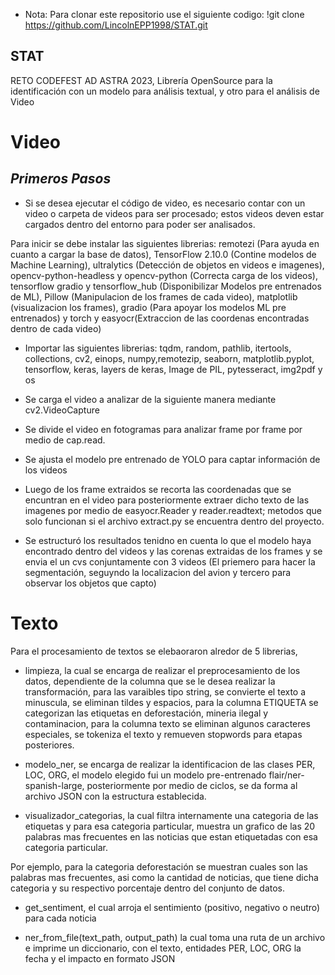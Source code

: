   + Nota: Para clonar este repositorio use el siguiente codigo:
  !git clone https://github.com/LincolnEPP1998/STAT.git


## STAT
RETO CODEFEST AD ASTRA 2023, Librería OpenSource para la identificación con un modelo para análisis textual, y otro para el análisis de Video



# Video

## *Primeros Pasos*

 + Si se desea ejecutar el código de video, es necesario contar con un video o carpeta de videos para ser procesado; estos videos deven estar cargados dentro del entorno para poder ser analisados.
 
Para inicir se debe instalar las siguientes librerias: remotezi (Para ayuda en cuanto a cargar la base de datos), TensorFlow 2.10.0 (Contine modelos de Machine Learning), ultralytics (Detección de objetos en videos e imagenes), opencv-python-headless y opencv-python (Correcta carga de los videos), tensorflow gradio y tensorflow_hub (Disponibilizar Modelos pre entrenados de ML), Pillow (Manipulacion de los frames de cada video), matplotlib (visualizacion los frames), gradio (Para apoyar los modelos ML pre entrenados) y torch y easyocr(Extraccion de las coordenas encontradas dentro de cada video)

 + Importar las siguientes librerias: tqdm, random, pathlib, itertools, collections, cv2, einops, numpy,remotezip, seaborn, matplotlib.pyplot, tensorflow, keras, layers de keras, Image de PIL, pytesseract, img2pdf y os

 + Se carga el video a analizar de la siguiente manera mediante cv2.VideoCapture
 + Se divide el video en fotogramas para analizar frame por frame por medio de cap.read.
 + Se ajusta el modelo pre entrenado de YOLO para captar información de los videos
 + Luego de los frame extraidos se recorta las coordenadas que se encuntran en el video para posteriormente extraer dicho texto de las imagenes por medio de easyocr.Reader y reader.readtext; metodos que solo funcionan si el archivo extract.py se encuentra dentro del proyecto.
 + Se estructuró los resultados tenidno en cuenta lo que el modelo haya encontrado dentro del videos y las corenas extraidas de los frames y se envia el un cvs conjuntamente con 3 videos (El priemero para hacer la segmentación, seguyndo la localizacion del avion y tercero para observar los objetos que capto) 


# Texto

Para el procesamiento de textos se elebaoraron alredor de 5 librerias, 

- limpieza, la cual se encarga de realizar el preprocesamiento de los datos, dependiente de la columna que se le desea realizar la
transformación, para las varaibles tipo string, se convierte el texto a minuscula, se eliminan tildes y espacios, para la columna ETIQUETA se categorizan las etiquetas en deforestación, mineria ilegal y contaminacion, para la columna texto se eliminan algunos caracteres especiales, se tokeniza el texto y remueven stopwords para etapas posteriores.

- modelo_ner, se encarga de realizar la identificacion de las clases PER, LOC, ORG, el modelo elegido fui un modelo pre-entrenado flair/ner-spanish-large, posteriormente por medio de ciclos, se da forma al archivo JSON con la estructura establecida.

- visualizador_categorias, la cual filtra internamente una categoria de las etiquetas y para esa categoria particular, muestra un grafico de las 20 palabras mas frecuentes en las noticias que estan etiquetadas con esa categoria particular.

Por ejemplo, para la categoria deforestación se muestran cuales son las palabras mas frecuentes, asi como la cantidad de noticias, que tiene dicha categoria y su respectivo porcentaje dentro del conjunto de datos.

- get_sentiment, el cual arroja el sentimiento (positivo, negativo o neutro) para cada noticia

- ner_from_file(text_path, output_path) la cual toma una ruta de un archivo e imprime un diccionario, con el texto, entidades 
PER, LOC, ORG la fecha y el impacto en formato JSON




